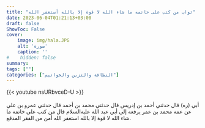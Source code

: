 ```yaml
---
title: "ثواب من كتب على خاتمه ما شاء الله لا قوة إلا بالله أستغفر الله"
date: 2023-06-04T01:21:13+03:00
draft: false
ShowToc: False
cover:
    image: img/hala.JPG
    alt: 'صورة'
    caption: ''
#    hidden: false
summary: 
tags: [""]
categories: ["النظافة والتزين والخواتيم"]
---
```

{{< youtube nsURbvceD-U >}}  
 <br>
أبي (ره) قال حدثني أحمد بن إدريس قال حدثني محمد بن أحمد قال
حدثني عمرو بن علي عن عمه محمد بن عمر يرفعه إلى أبي عبد الله عليه‌السلام
قال من كتب على خاتمه ما شاء الله لا قوة إلا بالله استغفر الله أمن من
الفقر المدقع.


